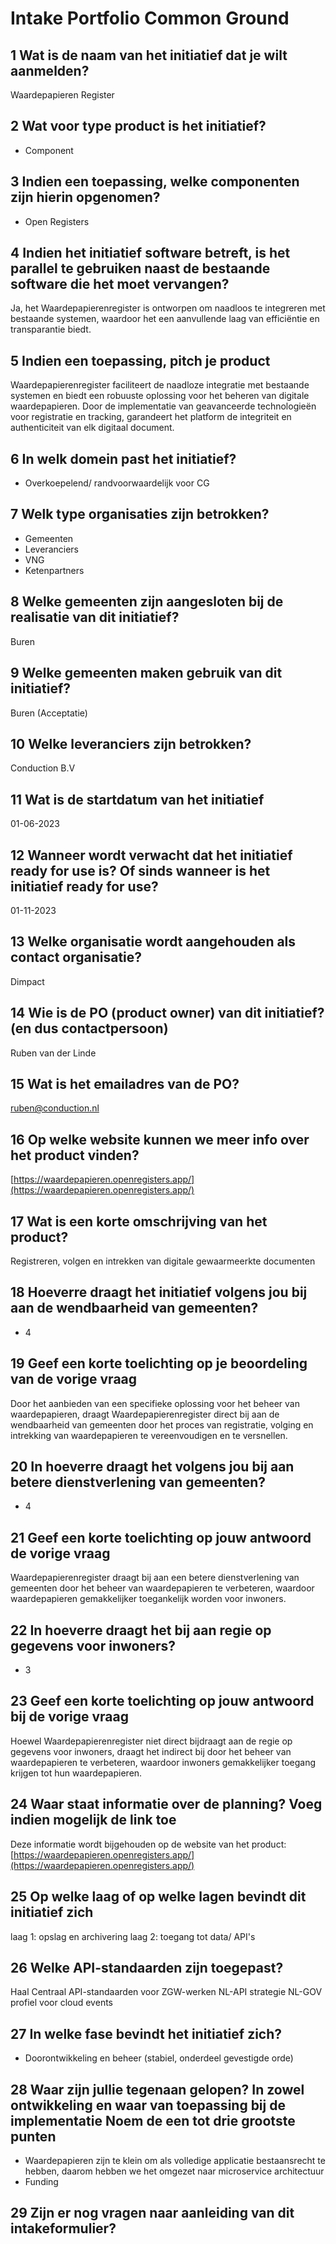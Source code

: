 # Intake Portfolio Common Ground

## 1 Wat is de naam van het initiatief dat je wilt aanmelden?

Waardepapieren Register

## 2 Wat voor type product is het initiatief?

- Component

## 3 Indien een toepassing, welke componenten zijn hierin opgenomen?

- Open Registers

## 4 Indien het initiatief software betreft, is het parallel te gebruiken naast de bestaande software die het moet vervangen?

Ja, het Waardepapierenregister is ontworpen om naadloos te integreren met bestaande systemen, waardoor het een aanvullende laag van efficiëntie en transparantie biedt.

## 5 Indien een toepassing, pitch je product

Waardepapierenregister faciliteert de naadloze integratie met bestaande systemen en biedt een robuuste oplossing voor het beheren van digitale waardepapieren. Door de implementatie van geavanceerde technologieën voor registratie en tracking, garandeert het platform de integriteit en authenticiteit van elk digitaal document.

## 6 In welk domein past het initiatief?

- Overkoepelend/ randvoorwaardelijk voor CG

## 7 Welk type organisaties zijn betrokken?

- Gemeenten
- Leveranciers
- VNG
- Ketenpartners

## 8 Welke gemeenten zijn aangesloten bij de realisatie van dit initiatief?

Buren 

## 9 Welke gemeenten maken gebruik van dit initiatief?

Buren (Acceptatie)

## 10 Welke leveranciers zijn betrokken?

Conduction B.V

## 11 Wat is de startdatum van het initiatief

01-06-2023

## 12 Wanneer wordt verwacht dat het initiatief ready for use is? Of sinds wanneer is het initiatief ready for use?

01-11-2023

## 13 Welke organisatie wordt aangehouden als contact organisatie?

Dimpact

## 14 Wie is de PO (product owner) van dit initiatief? (en dus contactpersoon)

Ruben van der Linde

## 15 Wat is het emailadres van de PO?

<ruben@conduction.nl>

## 16 Op welke website kunnen we meer info over het product vinden?

[https://waardepapieren.openregisters.app/](https://waardepapieren.openregisters.app/)

## 17 Wat is een korte omschrijving van het product?

Registreren, volgen en intrekken van digitale gewaarmeerkte documenten

## 18 Hoeverre draagt het initiatief volgens jou bij aan de wendbaarheid van gemeenten?

- 4

## 19 Geef een korte toelichting op je beoordeling van de vorige vraag

Door het aanbieden van een specifieke oplossing voor het beheer van waardepapieren, draagt Waardepapierenregister direct bij aan de wendbaarheid van gemeenten door het proces van registratie, volging en intrekking van waardepapieren te vereenvoudigen en te versnellen.

## 20 In hoeverre draagt het volgens jou bij aan betere dienstverlening van gemeenten?

- 4

## 21 Geef een korte toelichting op jouw antwoord de vorige vraag

Waardepapierenregister draagt bij aan een betere dienstverlening van gemeenten door het beheer van waardepapieren te verbeteren, waardoor waardepapieren gemakkelijker toegankelijk worden voor inwoners.

## 22 In hoeverre draagt het bij aan regie op gegevens voor inwoners?

- 3

## 23 Geef een korte toelichting op jouw antwoord bij de vorige vraag

Hoewel Waardepapierenregister niet direct bijdraagt aan de regie op gegevens voor inwoners, draagt het indirect bij door het beheer van waardepapieren te verbeteren, waardoor inwoners gemakkelijker toegang krijgen tot hun waardepapieren.

## 24 Waar staat informatie over de planning? Voeg indien mogelijk de link toe

Deze informatie wordt bijgehouden op de website van het product: [https://waardepapieren.openregisters.app/](https://waardepapieren.openregisters.app/)

## 25 Op welke laag of op welke lagen bevindt dit initiatief zich

laag 1: opslag en archivering
laag 2: toegang tot data/ API's

## 26 Welke API-standaarden zijn toegepast?

Haal Centraal
API-standaarden voor ZGW-werken
NL-API strategie
NL-GOV profiel voor cloud events

## 27 In welke fase bevindt het initiatief zich?

- Doorontwikkeling en beheer (stabiel, onderdeel gevestigde orde)

## 28 Waar zijn jullie tegenaan gelopen? In zowel ontwikkeling en waar van toepassing bij de implementatie Noem de een tot drie grootste punten

- Waardepapieren zijn te klein om als volledige applicatie bestaansrecht te hebben, daarom hebben we het omgezet naar microservice architectuur
- Funding

## 29 Zijn er nog vragen naar aanleiding van dit intakeformulier?
